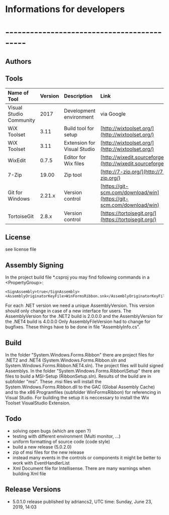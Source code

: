# Informations for developers
# -------------------------------------------

## Authors


## Tools

| Name of Tool | Version | Description | Link |
| :------ | :--- | :--- | :--- |
| Visual Studio Community | 2017 | Development environment | via Google |
| WiX Toolset | 3.11 | Build tool for setup | [http://wixtoolset.org/](http://wixtoolset.org/) |
| WiX Toolset | 3.11 | Extension for Visual Studio | [http://wixtoolset.org/](http://wixtoolset.org/) |
| WixEdit | 0.7.5 | Editor for Wix files | [http://wixedit.sourceforge.net/](http://wixedit.sourceforge.net/) |
| 7-Zip | 19.00 | Zip tool | [http://7-zip.org/](http://7-zip.org/) |
| Git for Windows | 2.21.x | Version control | [https://git-scm.com/download/win](https://git-scm.com/download/win) |
| TortoiseGit | 2.8.x | Version control | [https://tortoisegit.org/](https://tortoisegit.org/) |


## License

see license file

## Assembly Signing

In the project build file *.csproj you may find following commands in a <PropertyGroup\>:

    <SignAssembly>true</SignAssembly>
    <AssemblyOriginatorKeyFile>WinFormsRibbon.snk</AssemblyOriginatorKeyFile>
For each .NET version we need a unique AssemblyVersion. This version should only change
in case of a new interface for users. The AssemblyVersion for the .NET2 build is 2.0.0.0 and the AssemblyVersion for the .NET4 build is 4.0.0.0
Only AssemblyFileVersion had to change for bugfixes. These things have to be done in file "AssemblyInfo.cs".


## Build

In the folder "System.Windows.Forms.Ribbon" there are project files for .NET2 and .NET4 (System.Windows.Forms.Ribbon.sln and System.Windows.Forms.Ribbon.NET4.sln).
The project files will build signed Assemblys.
In the folder "System.Windows.Forms.Ribbon\Setup" there are files to build a MSI-Setup (RibbonSetup.sln). Results of the build are in subfolder "msi". These .msi files will install the System.Windows.Forms.Ribbon.dll to the GAC (Global Assembly Cache) and to the x86 Programfiles (subfolder WinFormsRibbon) for referencing in Visual Studio.
For building the setup it is neccessary to install the Wix Toolset VisualStudio Extension.

## Todo

- solving open bugs (which are open ?)
- testing with different environment (Multi monitor, ...)
- uniform formatting of source code (code style)
- build a new release (5.0.2.0)
- zip of msi files for the new release
- instead many events in the controls or components it might be better to work with EventHandlerList
- Xml Document file for Intellisense. There are many warnings when building Xml file

## Release Versions

- 5.0.1.0 release published by adriancs2, UTC time: Sunday, June 23, 2019, 14:03
